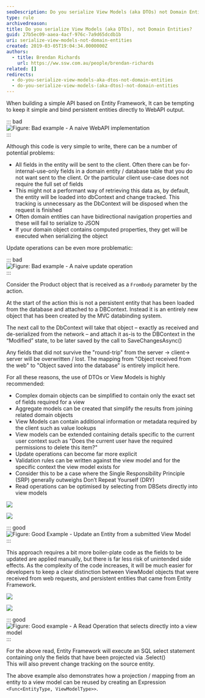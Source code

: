 ```yaml
---
seoDescription: Do you serialize View Models (aka DTOs) not Domain Entities when building a simple API based on Entity Framework?
type: rule
archivedreason:
title: Do you serialize View Models (aka DTOs), not Domain Entities?
guid: 27b5ec09-aaea-4acf-976c-7a9d65dcdb1b
uri: serialize-view-models-not-domain-entities
created: 2019-03-05T19:04:34.0000000Z
authors:
  - title: Brendan Richards
    url: https://ww.ssw.com.au/people/brendan-richards
related: []
redirects:
  - do-you-serialize-view-models-aka-dtos-not-domain-entities
  - do-you-serialize-view-models-(aka-dtos)-not-domain-entities
---
```


When building a simple API based on Entity Framework, It can be tempting to keep it simple and bind persistent entities directly to WebAPI output.

<!--endintro-->

::: bad  
![Figure: Bad example - A naive WebAPI implementation](bad-webapi.png)  
:::

Although this code is very simple to write, there can be a number of potential problems:

- All fields in the entity will be sent to the client. Often there can be for-internal-use-only fields in a domain entity / database table that you do not want sent to the client. Or the particular client use-case does not require the full set of fields
- This might not a performant way of retrieving this data as, by default, the entity will be loaded into dbContext and change tracked. This tracking is unnecessary as the DbContext will be disposed when the request is finished
- Often domain entities can have bidirectional navigation properties and these will fail to serialize to JSON
- If your domain object contains computed properties, they get will be executed when serializing the object

Update operations can be even more problematic:

::: bad  
![Figure: Bad example - A naive update operation](bad-webapi-operation.png)  
:::

Consider the Product object that is received as a `FromBody` parameter by the action.

At the start of the action this is not a persistent entity that has been loaded from the database and attached to a DBContext. Instead it is an entirely new object that has been created by the MVC databinding system.

The next call to the DbContext will take that object – exactly as received and de-serialized from the network – and attach it as-is to the DBContext in the “Modified” state, to be later saved by the call to SaveChangesAsync()

Any fields that did not survive the "round-trip" from the server -&gt; client-&gt; server will be overwritten / lost. The mapping from "Object received from the web" to "Object saved into the database" is entirely implicit here.

For all these reasons, the use of DTOs or View Models is highly recommended:

- Complex domain objects can be simplified to contain only the exact set of fields required for a view
- Aggregate models can be created that simplify the results from joining related domain objects
- View Models can contain additional information or metadata required by the client such as value lookups
- View models can be extended containing details specific to the current user context such as "Does the current user have the required permissions to delete this item?"
- Update operations can become far more explicit
- Validation rules can be written against the view model and for the specific context the view model exists for
- Consider this to be a case where the Single Responsibility Principle (SRP) generally outweighs Don’t Repeat Yourself (DRY)
- Read operations can be optimised by selecting from DBSets directly into view models

![](good-webapi-1.png)

![](good-webapi-2.png)

::: good  
![Figure: Good Example - Update an Entity from a submitted View Model](good-webapi-2.png)  
:::

This approach requires a bit more boiler-plate code as the fields to be updated are applied manually, but there is far less risk of unintended side effects.
As the complexity of the code increases, it will be much easier for developers to keep a clear distinction between ViewModel objects that were received from web requests, and persistent entities that came from Entity Framework.

![](good-webapi-operation-1.png)

![](good-webapi-operation-2.png)

::: good  
![Figure: Good example - A Read Operation that selects directly into a view model](good-webapi-operation-2.png)  
:::

For the above read, Entity Framework will execute an SQL select statement containing only the fields that have been projected via .Select()  
This will also prevent change tracking on the source entity.

The above example also demonstrates how a projection / mapping from an entity to a view model can be reused by creating an Expression `<Func<EntityType, ViewModelType>>`.
